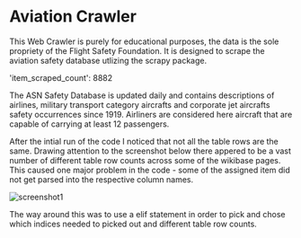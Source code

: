 # Aviation Crawler
This Web Crawler is purely for educational purposes, the data is the sole propriety of the Flight Safety Foundation. It is designed to scrape the aviation safety database utlizing the scrapy package. 

'item_scraped_count': 8882

The ASN Safety Database is updated daily and contains descriptions of airlines, military transport category aircrafts and corporate jet aircrafts safety occurrences since 1919. Airliners are considered here aircraft that are capable of carrying at least 12 passengers.

After the intial run of the code I noticed that not all the table rows are the same. Drawing attention to the screenshot below there appered to be a vast number of different table row counts across some of the wikibase pages. This caused one major problem in the code - some of the assigned item did not get parsed into the respective column names. 

![screenshot1](/Users/aranfernando/analysis/aviation/aviation_analysis/screenshots/screenshot1.png)

The way around this was to use a elif statement in order to pick and chose which indices needed to picked out and different table row counts.

